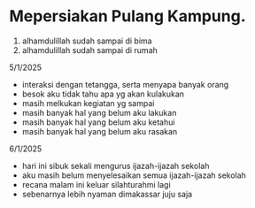 # Mepersiakan Pulang Kampung.
1. alhamdulillah sudah sampai di bima
2. alhamdulillah sudah sampai di rumah

5/1/2025
* interaksi dengan tetangga, serta menyapa banyak orang
* besok aku tidak tahu apa yg akan kulakukan
* masih melkukan kegiatan yg sampai
* masih banyak hal yang belum aku lakukan
* masih banyak hal yang belum aku ketahui
* masih banyak hal yang belum aku rasakan

6/1/2025
* hari ini sibuk sekali mengurus ijazah-ijazah sekolah
* aku masih belum menyelesaikan semua ijazah-ijazah sekolah
* recana malam ini keluar silahturahmi lagi
* sebenarnya lebih nyaman dimakassar juju saja

